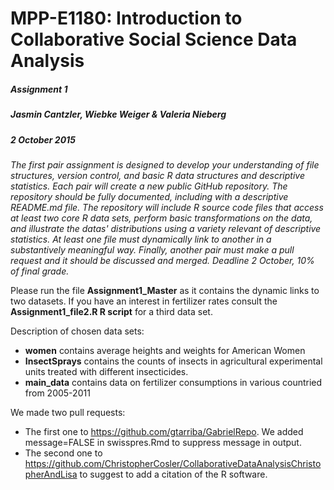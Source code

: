 # MPP-E1180: Introduction to Collaborative Social Science Data Analysis
##### Assignment 1
##### Jasmin Cantzler, Wiebke Weiger & Valeria Nieberg
##### 2 October 2015

*The first pair assignment is designed to develop your understanding of file structures, version control, and basic R data structures and descriptive statistics. Each pair will create a new public GitHub repository. The repository should be fully documented, including with a descriptive README.md file. The repository will include R source code files that access at least two core R data sets, perform basic transformations on the data, and illustrate the datas' distributions using a variety relevant of descriptive statistics. At least one file must dynamically link to another in a substantively meaningful way. Finally, another pair must make a pull request and it should be discussed and merged. Deadline 2 October, 10% of final grade.*

Please run the file **Assignment1_Master** as it contains the dynamic links to two datasets.
If you have an interest in fertilizer rates consult the **Assignment1_file2.R R script** for a third data set. 

Description of chosen data sets:
- **women** contains average heights and weights for American Women
- **InsectSprays** contains the counts of insects in agricultural experimental units treated with different insecticides.
- **main_data** contains data on fertilizer consumptions in various countried from 2005-2011

We made two  pull requests:
- The first one to https://github.com/gtarriba/GabrielRepo. We added message=FALSE in  swisspres.Rmd to suppress message in output. 
- The second one to https://github.com/ChristopherCosler/CollaborativeDataAnalysisChristopherAndLisa to suggest to add a citation of the R software.





